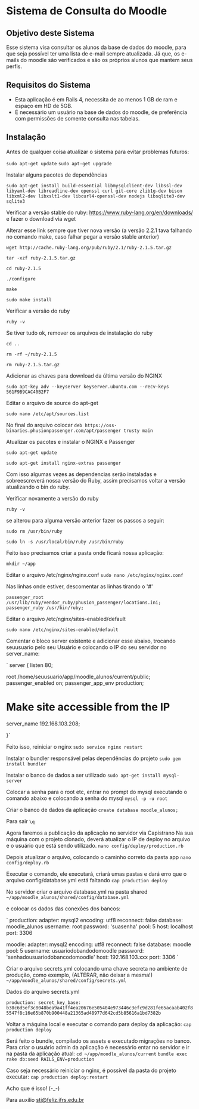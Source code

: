 # Sistema de Consulta do Moodle

## Objetivo deste Sistema
Esse sistema visa consultar os alunos da base de dados do moodle, para que seja possível ter uma lista de e-mail sempre atualizada.
Já que, os e-mails do moodle são verificados e são os próprios alunos que mantem seus perfis.

## Requisitos do Sistema
* Esta aplicação é em Rails 4, necessita de ao menos 1 GB de ram e espaço em HD de 5GB.
* É necessário um usuário na base de dados do moodle, de preferência com permissões de somente consulta nas tabelas.


## Instalação

Antes de qualquer coisa atualizar o sistema para evitar problemas futuros:

`sudo apt-get update`
`sudo apt-get upgrade`

Instalar alguns pacotes de dependências

`sudo apt-get install build-essential libmysqlclient-dev libssl-dev libyaml-dev libreadline-dev openssl curl git-core zlib1g-dev bison libxml2-dev libxslt1-dev libcurl4-openssl-dev nodejs libsqlite3-dev sqlite3`

Verificar a versão stable do ruby: https://www.ruby-lang.org/en/downloads/ e fazer o download via wget

Alterar esse link sempre que tiver nova versão (a versão 2.2.1 tava falhando no comando make, caso falhar pegar a versão stable anterior)

`wget http://cache.ruby-lang.org/pub/ruby/2.1/ruby-2.1.5.tar.gz`

`tar -xzf ruby-2.1.5.tar.gz`

`cd ruby-2.1.5`

`./configure`

`make`

`sudo make install`

Verificar a versão do ruby

`ruby -v`

Se tiver tudo ok, remover os arquivos de instalação do ruby

`cd ..`

`rm -rf ~/ruby-2.1.5`

`rm ruby-2.1.5.tar.gz`

Adicionar as chaves para download da última versão do NGINX

`sudo apt-key adv --keyserver keyserver.ubuntu.com --recv-keys 561F9B9CAC40B2F7`

Editar o arquivo de source do apt-get

`sudo nano /etc/apt/sources.list`

No final do arquivo colocar
`deb https://oss-binaries.phusionpassenger.com/apt/passenger trusty main`

Atualizar os pacotes e instalar o NGINX e Passenger

`sudo apt-get update`

`sudo apt-get install nginx-extras passenger`

Com isso algumas vezes as dependencias serão instaladas e sobreescreverá nossa versão do Ruby, assim precisamos voltar a versão atualizando o bin do ruby.

Verificar novamente a versão do ruby

`ruby -v`

se alterou para alguma versão anterior fazer os passos a seguir:

`sudo rm /usr/bin/ruby`

`sudo ln -s /usr/local/bin/ruby /usr/bin/ruby`

Feito isso precisamos criar a pasta onde ficará nossa aplicação:

`mkdir ~/app`

Editar o arquivo /etc/nginx/nginx.conf
`sudo nano /etc/nginx/nginx.conf`

Nas linhas onde estiver, descomentar as linhas tirando o '#'

`passenger_root /usr/lib/ruby/vendor_ruby/phusion_passenger/locations.ini;
passenger_ruby /usr/bin/ruby;`

Editar o arquivo /etc/nginx/sites-enabled/default

`sudo nano /etc/nginx/sites-enabled/default`

Comentar o bloco server existente e adicionar esse abaixo, trocando seuusuario pelo seu Usuário e colocando o IP do seu servidor no server_name:

`
server {
  listen 80;

  root /home/seuusuario/app/moodle_alunos/current/public;
  passenger_enabled on;
  passenger_app_env production;

  # Make site accessible from the IP
  server_name 192.168.103.208;

}`

Feito isso, reiniciar o nginx
`sudo service nginx restart`

Instalar o bundler responsável pelas dependências do projeto
`sudo gem install bundler`

Instalar o banco de dados a ser utilizado
`sudo apt-get install mysql-server`

Colocar a senha para o root etc, entrar no prompt do mysql executando o comando abaixo e colocando a senha do mysql
`mysql -p -u root`

Criar o banco de dados da aplicação
`create database moodle_alunos;`

Para sair `\q`

Agora faremos a publicação da aplicação no servidor via Capistrano
Na sua máquina com o projeto clonado, deverá atualizar o IP de deploy no arquivo e o usuário que está sendo utilizado.
`nano config/deploy/production.rb`

Depois atualizar o arquivo, colocando o caminho correto da pasta app
`nano config/deploy.rb`


Executar o comando, ele executará, criará umas pastas e dará erro que o arquivo config/database.yml está faltando
`cap production deploy`

No servidor criar o arquivo database.yml na pasta shared
`~/app/moodle_alunos/shared/config/database.yml`

e colocar os dados das conexões dos bancos:

`
production:
  adapter: mysql2
  encoding: utf8
  reconnect: false
  database: moodle_alunos
  username: root
  password: 'suasenha'
  pool: 5
  host: localhost
  port: 3306

moodle:
  adapter: mysql2
  encoding: utf8
  reconnect: false
  database: moodle
  pool: 5
  username: usuariodobandodomoodle
  password: 'senhadousuariodobancodomoodle'
  host: 192.168.103.xxx
  port: 3306
`

Criar o arquivo secrets.yml colocando uma chave secreta no ambiente de produção, como exemplo, (ALTERAR, não deixar a mesma!)
`~/app/moodle_alunos/shared/config/secrets.yml`

Dados do arquivo secrets.yml

`production:
  secret_key_base: b38c6d5ef3c8048bea9a41ff4ea20676e505404e973446c3efc9d281fe65acaab402f85547f8c16e65b870b900448a21365ad48977d642cd5b85616a1bd7382b`

Voltar a máquina local e executar o comando para deploy da aplicação:
`cap production deploy`

Será feito o bundle, compilado os assets e executado migrações no banco.
Para criar o usuário admin da aplicação é necessário entar no servidor e ir na pasta da aplicação atual:
`cd ~/app/moodle_alunos/current`
`bundle exec rake db:seed RAILS_ENV=production`

Caso seja necessário reiniciar o nginx, é possível da pasta do projeto executar:
`cap production deploy:restart`

Acho que é isso! (-_-)

Para auxílio sti@feliz.ifrs.edu.br
